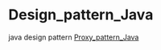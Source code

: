 # Design_pattern_Java
java design pattern
[Proxy_pattern_Java](#https://github.com/Tojian/Design_pattern_Java/tree/master/proxyPattern)
